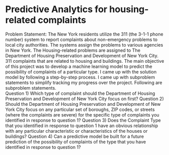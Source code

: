 # Predictive Analytics for housing-related complaints
Problem Statement:
The New York residents utilize the 311 (the 3-1-1 phone number) system to report complaints about non-emergency problems to local city authorities. 
The systems assign the problems to various agencies in New York. The Housing-related problems are assigned to The Department of Housing Preservation and Development
of New York City. 311 complaints that are related to housing and buildings. The main objective of this project was to develop a machine learning model to predict the possibility of complaints of a particular type. I came up with the solution model by following a step-by-step process. I came up with subproblem statements to simplify tracking my progress over the project. Following are subproblem statements.  
Question 1) Which type of complaint should the Department of Housing Preservation and Development of New York City focus on first?
Question 2) Should the Department of Housing Preservation and Development of New York City focus on any particular set of boroughs, ZIP codes, or streets (where the complaints are severe) for the specific type of complaints you identified in response to question 1?
Question 3) Does the Complaint Type that you identified in response to question 1 have an obvious relationship with any particular characteristic or characteristics of the houses or buildings?
Question 4) Can a predictive model be built for a future prediction of the possibility of complaints of the type that you have identified in response to question 1?
